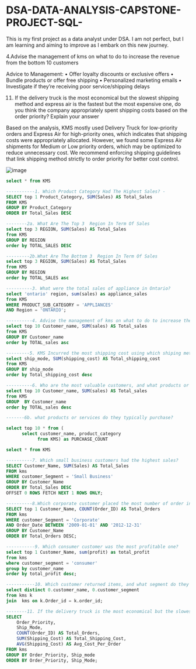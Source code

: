 # DSA-DATA-ANALYSIS-CAPSTONE-PROJECT-SQL-
This is my first project as a data analyst under DSA. I am not perfect, but I am learning and aiming to improve as I embark on this new journey.
		
				
4.Advise the management of kms on what to do to increase the revenue from the bottom 10 customers				

Advice to Management:
	•	Offer loyalty discounts or exclusive offers
	•	Bundle products or offer free shipping
	•	Personalized marketing emails
	•	Investigate if they’re receiving poor service/shipping delays
							
11. If the delivery truck is the most economical but the slowest shipping method and express air is the fastest but the most expensive one, do you think the company appropriately spent shipping costs based on the order priority? Explain your answer

Based on the analysis, KMS mostly used Delivery Truck for low-priority orders and Express Air for high-priority ones, which indicates that shipping costs were appropriately allocated.
However, we found some Express Air shipments for Medium or Low priority orders, which may be optimized to reduce unnecessary cost.
We recommend enforcing shipping guidelines that link shipping method strictly to order priority for better cost control.


![image](https://github.com/user-attachments/assets/43c7ba56-4953-4bb4-a717-c9712a0383aa)


````SQL
select * from KMS
``````

```````SQL
-----------1. Which Product Category Had The Highest Sales? -
SELECT top 1 Product_Category, SUM(Sales) AS Total_Sales
FROM KMS
GROUP BY Product_Category
ORDER BY Total_Sales DESC
`````````

``````SQL
--------2a. What Are The Top 3  Region In Term Of Sales 
select top 3 REGION, SUM(Sales) AS Total_Sales
from KMS
GROUP BY REGION
order by TOTAL_SALES DESC
```````

``````SQL
---------2b.What Are The Bottom 3  Region In Term Of Sales
select top 3 REGION, SUM(Sales) AS Total_Sales
from KMS
GROUP BY REGION
order by TOTAL_SALES asc
````````

`````````SQL
----------3. What were the total sales of appliance in Ontario?
select 'ontario' region, sum(sales) as appliance_sales
from KMS
WHERE PRODUCT_SUB_CATEGORY = 'APPLIANCES' 
AND Region = 'ONTARIO';
`````````

```````SQL
----------4. Advise the management of kms on what to do to increase the revenue from the bottom 10 customers
select top 10 Customer_name, SUM(sales) AS Total_sales
from KMS
GROUP BY Customer_name
order by TOTAL_sales asc
````````

````````SQL
---------5. KMS Incurred the most shipping cost using which shiping methos?
select ship_mode, SUM(shipping_cost) AS Total_shipping_cost
from KMS
GROUP BY ship_mode
order by Total_shipping_cost desc
````````

``````````SQL
----------6. Who are the most valuable customers, and what products or services do they typically purchase?
select top 10 Customer_name, SUM(sales) AS Total_sales
from KMS
GROUP  BY Customer_name
order by TOTAL_sales desc
``````````

````````SQL
-------6b. what products or services do they typically purchase?

select top 10 * from (
      select customer_name, product_category
	        from KMS) as PURCHASE_COUNT 
````````````

``````SQL
select * from KMS
``````````

````````SQL
----------7. Which small business customers had the highest sales?
SELECT Customer_Name, SUM(Sales) AS Total_Sales
FROM kms
WHERE customer_Segment = 'Small Business'
GROUP BY Customer_Name
ORDER BY Total_Sales DESC
OFFSET 0 ROWS FETCH NEXT 1 ROWS ONLY;
````````

````````SQL
----------8.Which corporate customer placed the most number of order in 2009-2012
SELECT top 1 Customer_Name, COUNT(Order_ID) AS Total_Orders
FROM kms
WHERE customer_Segment = 'Corporate'
AND Order_Date BETWEEN '2009-01-01' AND '2012-12-31'
GROUP BY Customer_Name
ORDER BY Total_Orders DESC;
````````

``````SQL
-----------9. Which consumer customer was the most profitable one?
select top 1 Customer_Name, sum(profit) as total_profit
from kms
where customer_segment = 'consumer'
group by customer_name
order by total_profit desc;
```````

```````SQL
-----------10. Which customer returned items, and what segment do they belong to?
select distinct 0.customer_name, 0.customer_segment
from kms k
join  kms on k.Order_id = k.order_id;
````````

``````SQL
--------11. If the delivery truck is the most economical but the slowest shipping method and express air is the fastest but the most expensive one, do you think the company appropriately spent shipping costs based on the order priority? Explain your answer
SELECT 
    Order_Priority, 
    Ship_Mode, 
    COUNT(Order_ID) AS Total_Orders,
    SUM(Shipping_Cost) AS Total_Shipping_Cost,
    AVG(Shipping_Cost) AS Avg_Cost_Per_Order
FROM kms
GROUP BY Order_Priority, Ship_mode
ORDER BY Order_Priority, Ship_Mode;
```````
